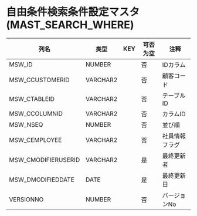 # 自由条件検索条件設定マスタ(MAST_SEARCH_WHERE)
| 列名   | 类型   | KEY  | 可否为空 | 注释   |
| ---- | ---- | ---- | ---- | ---- |
|MSW_ID|NUMBER||否|IDカラム|
|MSW_CCUSTOMERID|VARCHAR2||否|顧客コード|
|MSW_CTABLEID|VARCHAR2||否|テーブルID|
|MSW_CCOLUMNID|VARCHAR2||否|カラムID|
|MSW_NSEQ|NUMBER||否|並び順|
|MSW_CEMPLOYEE|VARCHAR2||否|社員情報フラグ|
|MSW_CMODIFIERUSERID|VARCHAR2||是|最終更新者|
|MSW_DMODIFIEDDATE|DATE||是|最終更新日|
|VERSIONNO|NUMBER||否|バージョンNo|

